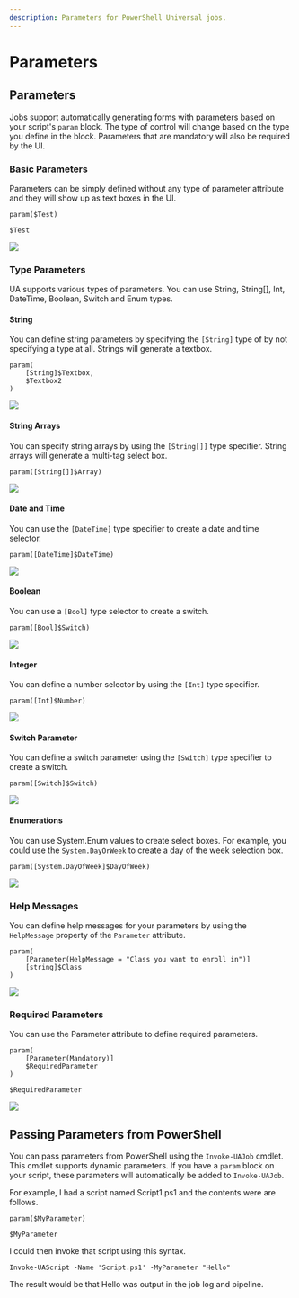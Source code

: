 ```yaml
---
description: Parameters for PowerShell Universal jobs.
---
```


# Parameters

## Parameters

Jobs support automatically generating forms with parameters based on your script's `param` block. The type of control will change based on the type you define in the block. Parameters that are mandatory will also be required by the UI.

### Basic Parameters

Parameters can be simply defined without any type of parameter attribute and they will show up as text boxes in the UI.

```text
param($Test)

$Test
```

![](../../.gitbook/assets/image%20%2887%29.png)

### Type Parameters

UA supports various types of parameters. You can use String, String\[\], Int, DateTime, Boolean, Switch and Enum types.

#### String

You can define string parameters by specifying the `[String]` type of by not specifying a type at all. Strings will generate a textbox.

```text
param(
    [String]$Textbox,
    $Textbox2
)
```

![](../../.gitbook/assets/image%20%28189%29.png)

#### String Arrays

You can specify string arrays by using the `[String[]]` type specifier. String arrays will generate a multi-tag select box.

```text
param([String[]]$Array)
```

![](../../.gitbook/assets/image%20%28190%29.png)

#### Date and Time

You can use the `[DateTime]` type specifier to create a date and time selector.

```text
param([DateTime]$DateTime)
```

![](../../.gitbook/assets/image%20%28193%29.png)

#### Boolean

You can use a `[Bool]` type selector to create a switch.

```text
param([Bool]$Switch)
```

![](../../.gitbook/assets/image%20%28186%29.png)

#### Integer

You can define a number selector by using the `[Int]` type specifier.

```text
param([Int]$Number)
```

![](../../.gitbook/assets/image%20%28194%29.png)

#### Switch Parameter

You can define a switch parameter using the `[Switch]` type specifier to create a switch.

```text
param([Switch]$Switch)
```

![](../../.gitbook/assets/image%20%28187%29.png)

#### Enumerations

You can use System.Enum values to create select boxes. For example, you could use the `System.DayOrWeek` to create a day of the week selection box.

```text
param([System.DayOfWeek]$DayOfWeek)
```

![](../../.gitbook/assets/image%20%28192%29.png)

### Help Messages

You can define help messages for your parameters by using the `HelpMessage` property of the `Parameter` attribute.

```text
param(
    [Parameter(HelpMessage = "Class you want to enroll in")]
    [string]$Class
)
```

![](../../.gitbook/assets/image%20%28185%29.png)

### Required Parameters

You can use the Parameter attribute to define required parameters.

```text
param(
    [Parameter(Mandatory)]
    $RequiredParameter
)

$RequiredParameter
```

![](../../.gitbook/assets/image%20%2886%29.png)

## Passing Parameters from PowerShell

You can pass parameters from PowerShell using the `Invoke-UAJob` cmdlet. This cmdlet supports dynamic parameters. If you have a `param` block on your script, these parameters will automatically be added to `Invoke-UAJob`.

For example, I had a script named Script1.ps1 and the contents were are follows.

```text
param($MyParameter)

$MyParameter
```

I could then invoke that script using this syntax.

```text
Invoke-UAScript -Name 'Script.ps1' -MyParameter "Hello"
```

The result would be that Hello was output in the job log and pipeline.

